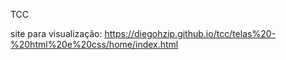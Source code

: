 TCC

site para visualização: https://diegohzip.github.io/tcc/telas%20-%20html%20e%20css/home/index.html
